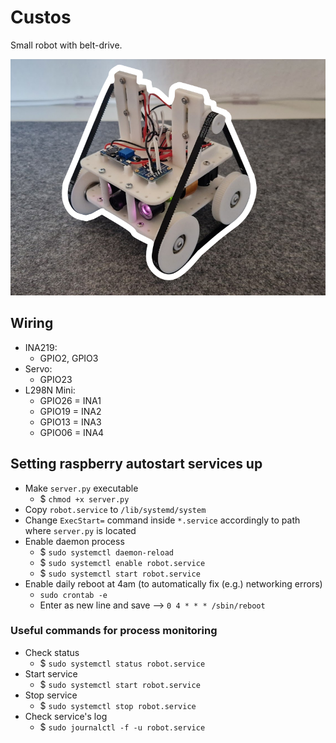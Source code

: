 # Custos
Small robot with belt-drive.

![custos](docs/custos.png)

## Wiring

- INA219:
    - GPIO2, GPIO3 
- Servo:
    - GPIO23
- L298N Mini:
    - GPIO26 = INA1
    - GPIO19 = INA2
    - GPIO13 = INA3
    - GPIO06 = INA4

## Setting raspberry autostart services up

* Make `server.py` executable
    * $ `chmod +x server.py`
* Copy `robot.service` to `/lib/systemd/system`
* Change `ExecStart=` command inside `*.service` accordingly to path where `server.py` is located
* Enable daemon process
    * $ `sudo systemctl daemon-reload`
    * $ `sudo systemctl enable robot.service`
    * $ `sudo systemctl start robot.service`
* Enable daily reboot at 4am (to automatically fix (e.g.) networking errors)
  * `sudo crontab -e`
  * Enter as new line and save --> `0 4 * * * /sbin/reboot`

### Useful commands for process monitoring

* Check status
    * $ `sudo systemctl status robot.service`
* Start service
    * $ `sudo systemctl start robot.service`
* Stop service
    * $ `sudo systemctl stop robot.service`
* Check service's log
    * $ `sudo journalctl -f -u robot.service`